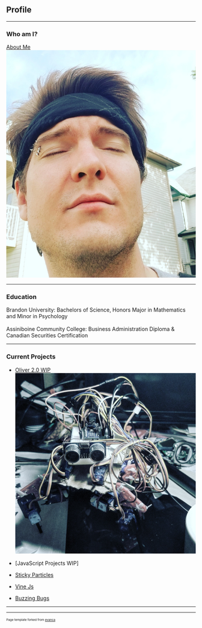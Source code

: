 ## Profile


  
---

### Who am I?
[About Me](/About_Me)
<img src="images/Jogging Jacob.jpg?raw=true"/>

---

### Education
  Brandon University: Bachelors of Science, Honors Major in Mathematics and Minor in Psychology
  <br>   
  Assiniboine Community College: Business Administration Diploma & Canadian Securities Certification

---


### Current Projects

- [Oliver 2.0 WIP](http://example.com/)
  <img src="images/Oliver 2.jpg?raw=true"/>
  
- [JavaScript Projects WIP]
- [Sticky Particles](https://jakabe.github.io/StickyParticles/)
- [Vine Js](https://jakabe.github.io/VineJs/)
- [Buzzing Bugs](https://jakabe.github.io/BuzzingBugs/)

---






---
<p style="font-size:8px">Page template forked from <a href="https://github.com/evanca/quick-portfolio">evanca</a></p>
<!-- Remove above link if you don't want to attibute -->
